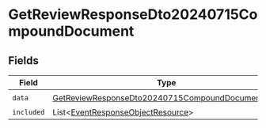 # GetReviewResponseDto20240715CompoundDocument


## Fields

| Field                                                                                                                           | Type                                                                                                                            | Required                                                                                                                        | Description                                                                                                                     |
| ------------------------------------------------------------------------------------------------------------------------------- | ------------------------------------------------------------------------------------------------------------------------------- | ------------------------------------------------------------------------------------------------------------------------------- | ------------------------------------------------------------------------------------------------------------------------------- |
| `data`                                                                                                                          | [GetReviewResponseDto20240715CompoundDocumentData](../../models/components/GetReviewResponseDto20240715CompoundDocumentData.md) | :heavy_check_mark:                                                                                                              | N/A                                                                                                                             |
| `included`                                                                                                                      | List\<[EventResponseObjectResource](../../models/components/EventResponseObjectResource.md)>                                    | :heavy_minus_sign:                                                                                                              | N/A                                                                                                                             |